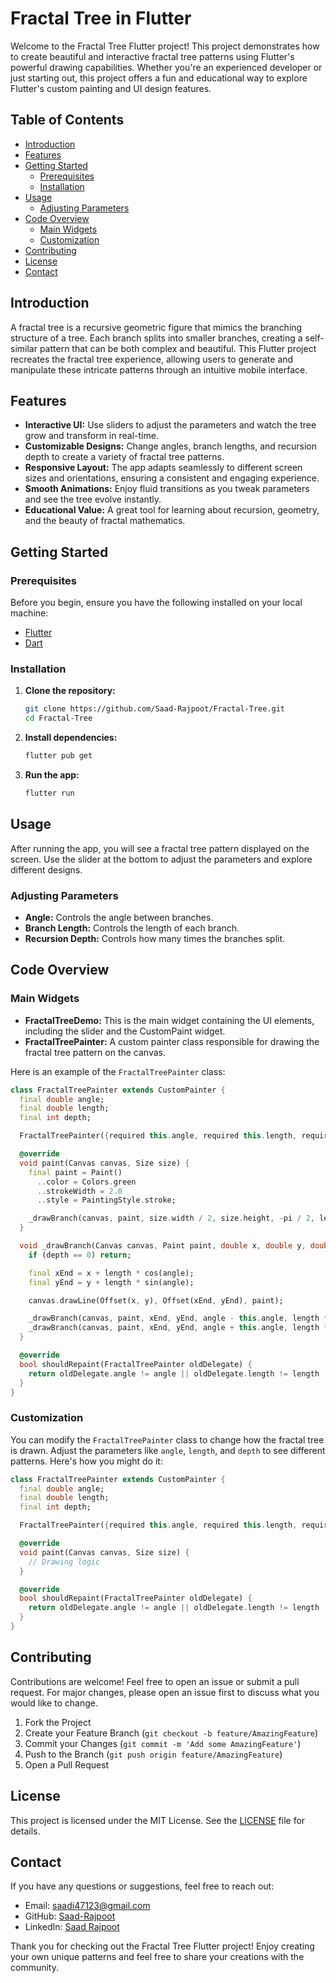 # Fractal Tree in Flutter

Welcome to the Fractal Tree Flutter project! This project demonstrates how to create beautiful and interactive fractal tree patterns using Flutter's powerful drawing capabilities. Whether you're an experienced developer or just starting out, this project offers a fun and educational way to explore Flutter's custom painting and UI design features.

## Table of Contents

- [Introduction](#introduction)
- [Features](#features)
- [Getting Started](#getting-started)
    - [Prerequisites](#prerequisites)
    - [Installation](#installation)
- [Usage](#usage)
    - [Adjusting Parameters](#adjusting-parameters)
- [Code Overview](#code-overview)
    - [Main Widgets](#main-widgets)
    - [Customization](#customization)
- [Contributing](#contributing)
- [License](#license)
- [Contact](#contact)

## Introduction

A fractal tree is a recursive geometric figure that mimics the branching structure of a tree. Each branch splits into smaller branches, creating a self-similar pattern that can be both complex and beautiful. This Flutter project recreates the fractal tree experience, allowing users to generate and manipulate these intricate patterns through an intuitive mobile interface.

## Features

- **Interactive UI:** Use sliders to adjust the parameters and watch the tree grow and transform in real-time.
- **Customizable Designs:** Change angles, branch lengths, and recursion depth to create a variety of fractal tree patterns.
- **Responsive Layout:** The app adapts seamlessly to different screen sizes and orientations, ensuring a consistent and engaging experience.
- **Smooth Animations:** Enjoy fluid transitions as you tweak parameters and see the tree evolve instantly.
- **Educational Value:** A great tool for learning about recursion, geometry, and the beauty of fractal mathematics.

## Getting Started

### Prerequisites

Before you begin, ensure you have the following installed on your local machine:

- [Flutter](https://flutter.dev/docs/get-started/install)
- [Dart](https://dart.dev/get-dart)

### Installation

1. **Clone the repository:**

    ```bash
    git clone https://github.com/Saad-Rajpoot/Fractal-Tree.git
    cd Fractal-Tree
    ```

2. **Install dependencies:**

    ```bash
    flutter pub get
    ```

3. **Run the app:**

    ```bash
    flutter run
    ```

## Usage

After running the app, you will see a fractal tree pattern displayed on the screen. Use the slider at the bottom to adjust the parameters and explore different designs.

### Adjusting Parameters

- **Angle:** Controls the angle between branches.
- **Branch Length:** Controls the length of each branch.
- **Recursion Depth:** Controls how many times the branches split.

## Code Overview

### Main Widgets

- **FractalTreeDemo:** This is the main widget containing the UI elements, including the slider and the CustomPaint widget.
- **FractalTreePainter:** A custom painter class responsible for drawing the fractal tree pattern on the canvas.

Here is an example of the `FractalTreePainter` class:

```dart
class FractalTreePainter extends CustomPainter {
  final double angle;
  final double length;
  final int depth;

  FractalTreePainter({required this.angle, required this.length, required this.depth});

  @override
  void paint(Canvas canvas, Size size) {
    final paint = Paint()
      ..color = Colors.green
      ..strokeWidth = 2.0
      ..style = PaintingStyle.stroke;

    _drawBranch(canvas, paint, size.width / 2, size.height, -pi / 2, length, depth);
  }

  void _drawBranch(Canvas canvas, Paint paint, double x, double y, double angle, double length, int depth) {
    if (depth == 0) return;

    final xEnd = x + length * cos(angle);
    final yEnd = y + length * sin(angle);

    canvas.drawLine(Offset(x, y), Offset(xEnd, yEnd), paint);

    _drawBranch(canvas, paint, xEnd, yEnd, angle - this.angle, length * 0.67, depth - 1);
    _drawBranch(canvas, paint, xEnd, yEnd, angle + this.angle, length * 0.67, depth - 1);
  }

  @override
  bool shouldRepaint(FractalTreePainter oldDelegate) {
    return oldDelegate.angle != angle || oldDelegate.length != length || oldDelegate.depth != depth;
  }
}
```

### Customization

You can modify the `FractalTreePainter` class to change how the fractal tree is drawn. Adjust the parameters like `angle`, `length`, and `depth` to see different patterns. Here's how you might do it:

```dart
class FractalTreePainter extends CustomPainter {
  final double angle;
  final double length;
  final int depth;

  FractalTreePainter({required this.angle, required this.length, required this.depth});

  @override
  void paint(Canvas canvas, Size size) {
    // Drawing logic
  }

  @override
  bool shouldRepaint(FractalTreePainter oldDelegate) {
    return oldDelegate.angle != angle || oldDelegate.length != length || oldDelegate.depth != depth;
  }
}
```

## Contributing

Contributions are welcome! Feel free to open an issue or submit a pull request. For major changes, please open an issue first to discuss what you would like to change.

1. Fork the Project
2. Create your Feature Branch (`git checkout -b feature/AmazingFeature`)
3. Commit your Changes (`git commit -m 'Add some AmazingFeature'`)
4. Push to the Branch (`git push origin feature/AmazingFeature`)
5. Open a Pull Request

## License

This project is licensed under the MIT License. See the [LICENSE](LICENSE) file for details.

## Contact

If you have any questions or suggestions, feel free to reach out:

- Email: saadi47123@gmail.com
- GitHub: [Saad-Rajpoot](https://github.com/Saad-Rajpoot)
- LinkedIn: [Saad Rajpoot](https://www.linkedin.com/in/saad-rajpoot-b3ba85225/)

Thank you for checking out the Fractal Tree Flutter project! Enjoy creating your own unique patterns and feel free to share your creations with the community.